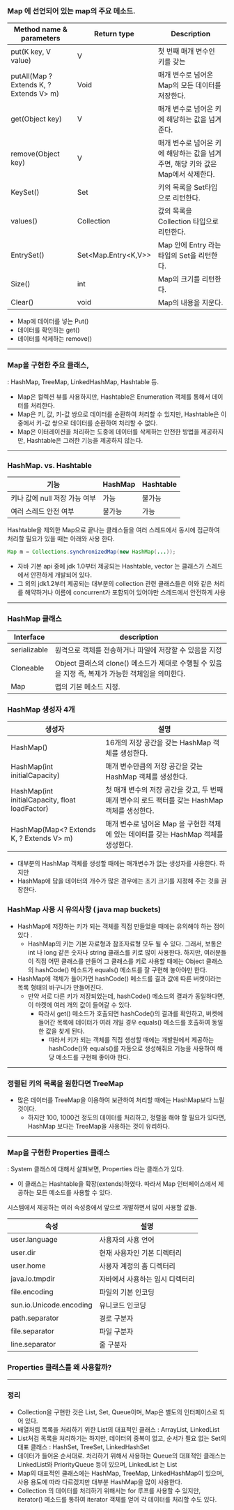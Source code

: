 ### Map 에 선언되어 있는 map의 주요 메소드.

| Method name & parameters | Return type | Description |
| --- | --- | --- |
| put(K key, V value) | V | 첫 번째 매개 변수인 키를 갖는 |
| putAll(Map ? Extends K, ? Extends V> m) | Void | 매개 변수로 넘어온 Map의 모든 데이터를 저장한다. |
| get(Object key) | V | 매개 변수로 넘어온 키에 해당하는 값을 넘겨준다. |
| remove(Object key) | V | 매개 변수로 넘어온 키에 해당하는 값을 넘겨주면, 해당 키와 값은 Map에서 삭제한다. |
| KeySet() | Set<K> | 키의 목록을 Set타입으로 리턴한다. |
| values() | Collection<K> | 값의 목록을 Collection 타입으로 리턴한다. |
| EntrySet() | Set<Map.Entry<K,V>> | Map 안에 Entry 라는 타입의 Set을 리턴한다. |
| Size() | int | Map의 크기를 리턴한다. |
| Clear() | void | Map의 내용을 지운다. |
- Map에 데이터를 넣는 Put()
- 데이터를 확인하는 get()
- 데이터를 삭제하는 remove()

---

### Map을 구현한 주요 클래스,

: HashMap, TreeMap, LinkedHashMap, Hashtable 등.

- Map은 컬렉션 뷰를 사용하지만, Hashtable은 Enumeration 객체를 통해서 데이터를 처리한다.
- Map은 키, 값, 키-값 쌍으로 데이터를 순환하여 처리할 수 있지만, Hashtable은 이중에서 키-값 쌍으로 데이터를 순환하여 처리할 수 없다.
- Map은 이터레이션을 처리하는 도중에 데이터를 삭제하는 안전한 방법을 제공하지만, Hashtable은 그러한 기능을 제공하지 않는다.

---

### HashMap.    vs.     Hashtable

| 기능 | HashMap | Hashtable |
| --- | --- | --- |
| 키나 값에 null 저장 가능 여부 | 가능 | 불가능 |
| 여러 스레드 안전 여부 | 불가능 | 가능 |

Hashtable을 제외한 Map으로 끝나는 클래스들을 여러 스레드에서 동시에 접근하여 처리할 필요가 있을 때는 아래와 사용 한다.

```java
Map m = Collections.synchronizedMap(new HashMap(...));
```

- 자바 기본 api 중에 jdk 1.0부터 제공되는 Hashtable, vector 는 클래스가 스레드에서 안전하게 개발되어 있다.
- 그 외의 jdk1.2부터 제공되는 대부분의 collection 관련 클래스들은 이와 같은 처리를 해약하거나 이름에 concurrent가 포함되어 있어야만 스레드에서 안전하게 사용

---

### HashMap 클래스

| Interface | description |
| --- | --- |
| serializable | 원격으로 객체를 전송하거나 파일에 저장할 수 있음을 지정 |
| Cloneable | Object 클래스의 clone() 메소드가 제대로 수행될 수 있음을 지정 즉, 복제가 가능한 객체임을 의미한다. |
| Map<E> | 맵의 기본 메소드 지정. |

### HashMap 생성자 4개

| 생성자 | 설명 |
| --- | --- |
| HashMap() | 16개의 저장 공간을 갖는 HashMap 객체를 생성한다. |
| HashMap(int initialCapacity) | 매개 변수만큼의 저장 공간을 갖는 HashMap 객체를 생성한다. |
| HashMap(int initialCapacity, float loadFactor) | 첫 매개 변수의 저장 공간을 갖고, 두 번째 매개 변수의 로드 팩터를 갖는 HashMap 객체를 생성한다. |
| HashMap(Map<? Extends K, ? Extends V> m) | 매개 변수로 넘어온 Map 을 구현한 객체에 있는 데이터를 갖는 HashMap 객체를 생성한다. |
- 대부분의 HashMap 객체를 생성할 때에는 매개변수가 없는 생성자를 사용한다. 하지만
- HashMap에 담을 데이터의 개수가 많은 경우에는 초기 크기를 지정해 주는 것을 권장한다.

### HashMap 사용 시 유의사항 ( java map buckets)

- HashMap에 저장하는 키가 되는 객체를 직접 만들었을 때에는 유의해야 하는 점이 있다 .
    - HashMap의 키는 기본 자료형과 참조자료형 모두 될 수 있다. 그래서, 보통은 int 나 long 같은 숫자나 string 클래스를 키로 많이 사용한다. 하지만, 여러분들이 직접 어떤 클래스를 만들어 그 클래스를 키로 사용할 때에는 Object 클래스의 hashCode() 메소드가 equals() 메소드를 잘 구현해 놓아야만 한다.
- HashMap에 객체가 들어가면 hashCode() 메소드를 결과 값에 따른 버켓이라는 목록 형태의 바구니가 만들어진다.
    - 만약 서로 다른 키가 저장되었는데, hashCode() 메소드의 결과가 동일하다면, 이 마켓에 여러 개의 값이 들어갈 수 있다.
        - 따라서 get() 메소드가 호출되면 hashCode()의 결과를 확인하고, 버켓에 들어간 목록에 데이터가 여러 개일 경우 equals() 메소드를 호출하여 동일한 값을 찾게 된다.
            - 따라서 키가 되는 객체를 직접 생성할 때에는 개발원에서 제공하는 hashCode()와 equals()를 자동으로 생성해줘요 기능을 사용하여 해당 메소드를 구현해 좋아야 한다.

---

### 정렬된 키의 목록을 원한다면 TreeMap

- 많은 데이터를 TreeMap을 이용하여 보관하여 처리할 때에는 HashMap보다 느릴 것이다.
    - 하지만 100, 1000건 정도의 데이터를 처리하고, 정렬을 해야 할 필요가 있다면, HashMap 보다는 TreeMap을 사용하는 것이 유리하다.

---

### Map을 구현한 Properties 클래스

: System 클래스에 대해서 살펴보면, Properties 라는 클래스가 있다. 

- 이 클래스는 Hashtable을 확장(extends)하였다. 따라서 Map 인터페이스에서 제공하는 모든 메소드를 사용할 수 있다.

시스템에서 제공하는 여러 속성중에서 앞으로 개발하면서 많이 사용할 값들. 

| 속성 | 설명 |
| --- | --- |
| user.language | 사용자의 사용 언어 |
| user.dir | 현재 사용자인 기본 디렉터리 |
| user.home | 사용자 계정의 홈 디렉터리 |
| java.io.tmpdir | 자바에서 사용하는 임시 디렉터리 |
| file.encoding | 파일의 기본 인코딩 |
| sun.io.Unicode.encoding | 유니코드 인코딩 |
| path.separator | 경로 구분자 |
| file.separator | 파일 구분자 |
| line.separator | 줄 구분자 |

### Properties 클래스를 왜 사용할까?

---

### 정리

- Collection을 구현한 것은 List, Set, Queue이며, Map은 별도의 인터페이스로 되어 있다.
- 배열처럼 목록을 처리하기 위한 List의 대표적인 클래스 : ArrayList, LinkedList
- List처검 목록을 처리하기는 하지만, 데이터의 중복이 없고, 순서가 필요 없는 Set의 대표 클래스 : HashSet, TreeSet, LinkedHashSet
- 데이터가 들어온 순서대로. 처리하기 위해서 사용하는 Queue의 대표적인 클래스는 LinkedList와 PriorityQueue 등이 있으며, LinkedList 는 List
- Map의 대표적인 클래스에는 HashMap, TreeMap, LinkedHashMap이 있으며, 사용 용도에 따라 다르겠지만 대부분 HashMap을 많이 사용한다.
- Collection 의 데이터를 처리하기 위해서는 for 루프를 사용할 수 있지만, iterator() 메소드를 통하여 iterator 객체를 얻어 각 데이터를 처리할 수도 있다.
